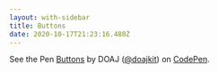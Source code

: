```yaml
---
layout: with-sidebar
title: Buttons
date: 2020-10-17T21:23:16.480Z
---
```


<p class="codepen" data-height="544" data-theme-id="dark" data-default-tab="result" data-user="doajkit" data-slug-hash="GRjepjg" data-pen-title="Buttons">
  <span>See the Pen <a href="https://codepen.io/doajkit/pen/GRjepjg">
  Buttons</a> by DOAJ (<a href="https://codepen.io/doajkit">@doajkit</a>)
  on <a href="https://codepen.io">CodePen</a>.</span>
</p>
<script async src="https://cpwebassets.codepen.io/assets/embed/ei.js"></script>
